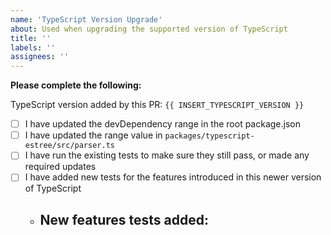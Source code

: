 ```yaml
---
name: 'TypeScript Version Upgrade'
about: Used when upgrading the supported version of TypeScript
title: ''
labels: ''
assignees: ''
---
```


**Please complete the following:**

TypeScript version added by this PR: `{{ INSERT_TYPESCRIPT_VERSION }}`

- [ ] I have updated the devDependency range in the root package.json
- [ ] I have updated the range value in `packages/typescript-estree/src/parser.ts`
- [ ] I have run the existing tests to make sure they still pass, or made any required updates
- [ ] I have added new tests for the features introduced in this newer version of TypeScript
  - ## New features tests added:
